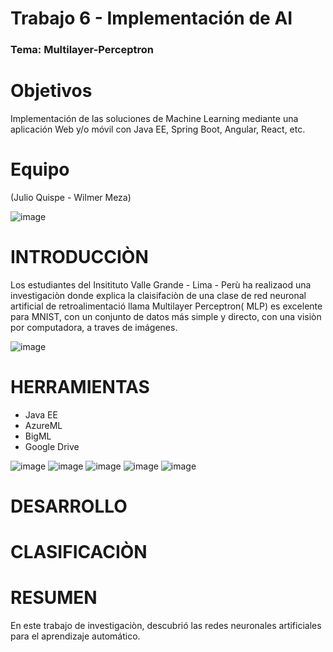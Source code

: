 
# Trabajo 6 - Implementación de AI
### Tema: Multilayer-Perceptron

# Objetivos
Implementación de las soluciones de Machine Learning mediante una aplicación Web y/o móvil con Java EE, Spring Boot, Angular, React, etc.

# Equipo
(Julio Quispe - Wilmer Meza)
 
 ![image](https://user-images.githubusercontent.com/55814963/122142942-009fb100-ce16-11eb-8ddf-4fd34236d2d7.png)


# INTRODUCCIÒN

Los estudiantes del Insitituto Valle Grande - Lima - Perù  ha realizaod una investigaciòn donde explica la claisifaciòn de una clase de red neuronal artificial de retroalimentació llama Multilayer Perceptron( MLP) es excelente para MNIST, con un conjunto de datos más simple y directo, con una visiòn por computadora, a traves de imágenes.

![image](https://user-images.githubusercontent.com/55814963/122142465-2aa4a380-ce15-11eb-8938-fb9cc04550ab.png)


# HERRAMIENTAS

- Java EE
- AzureML
- BigML
- Google Drive


![image](https://user-images.githubusercontent.com/55814963/122142722-a3a3fb00-ce15-11eb-9d2d-041e59360261.png)
![image](https://user-images.githubusercontent.com/55814963/122142605-71929900-ce15-11eb-8bec-542025eb51fa.png)
![image](https://user-images.githubusercontent.com/55814963/122142628-7a836a80-ce15-11eb-9c46-d33c4fcc24c5.png)
![image](https://user-images.githubusercontent.com/55814963/122142674-8f5ffe00-ce15-11eb-84f4-e7c73477204a.png)
![image](https://user-images.githubusercontent.com/55814963/122142691-97b83900-ce15-11eb-81c6-5e02067bc9df.png)








# DESARROLLO

# CLASIFICACIÒN

# RESUMEN
En este trabajo de investigaciòn, descubrió las redes neuronales artificiales para el aprendizaje automático.



